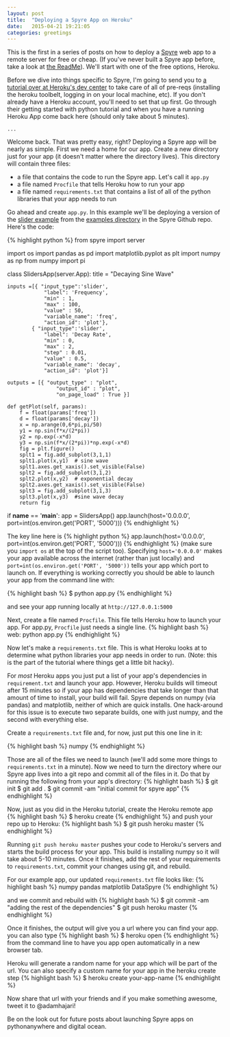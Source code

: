 ```yaml
---
layout: post
title:  "Deploying a Spyre App on Heroku"
date:   2015-04-21 19:21:05
categories: greetings
---
```

This is the first in a series of posts on how to deploy a [Spyre] web app to a remote server for free or cheap. (If you've never built a Spyre app before, take a look at [the ReadMe]).  We'll start with one of the free options, Heroku.

Before we dive into things specific to Spyre, I'm going to send you to [a tutorial over at Heroku's dev center] to take care of all of pre-reqs (installing the heroku toolbelt, logging in on your local machine, etc). If you don't already have a Heroku account, you'll need to set that up first. Go through their getting started with python tutorial and when you have a running Heroku App come back here (should only take about 5 minutes).

`...`

Welcome back. That was pretty easy, right? Deploying a Spyre app will be nearly as simple. 
First we need a home for our app. Create a new directory just for your app (it doesn't matter where the directory lives). This directory will contain three files:

- a file that contains the code to run the Spyre app. Let's call it `app.py`
- a file named `Procfile` that tells Heroku how to run your app
- a file named `requirements.txt` that contains a list of all of the python libraries that your app needs to run

Go ahead and create `app.py`. In this example we'll be deploying a version of the [slider example] from the [examples directory] in the Spyre Github repo. Here's the code:

{% highlight python %}
from spyre import server

import os
import pandas as pd
import matplotlib.pyplot as plt
import numpy as np
from numpy import pi

class SlidersApp(server.App):
    title = "Decaying Sine Wave"

    inputs =[{ "input_type":'slider',
                "label": 'Frequency', 
                "min" : 1,
                "max" : 100,
                "value" : 50,
                "variable_name": 'freq', 
                "action_id": 'plot'},
            { "input_type":'slider',
                "label": 'Decay Rate', 
                "min" : 0,
                "max" : 2,
                "step" : 0.01,
                "value" : 0.5,
                "variable_name": 'decay', 
                "action_id": 'plot'}]

    outputs = [{ "output_type" : "plot",
                    "output_id" : "plot",
                    "on_page_load" : True }]

    def getPlot(self, params):
        f = float(params['freq'])
        d = float(params['decay'])
        x = np.arange(0,6*pi,pi/50)
        y1 = np.sin(f*x/(2*pi))
        y2 = np.exp(-x*d)
        y3 = np.sin(f*x/(2*pi))*np.exp(-x*d)
        fig = plt.figure()
        splt1 = fig.add_subplot(3,1,1)
        splt1.plot(x,y1)  # sine wave
        splt1.axes.get_xaxis().set_visible(False)
        splt2 = fig.add_subplot(3,1,2)
        splt2.plot(x,y2)  # exponential decay
        splt2.axes.get_xaxis().set_visible(False)
        splt3 = fig.add_subplot(3,1,3)
        splt3.plot(x,y3)  #sine wave decay
        return fig

if __name__ == '__main__':
    app = SlidersApp()
    app.launch(host='0.0.0.0', port=int(os.environ.get('PORT', '5000')))
{% endhighlight %}

The key line here is 
{% highlight python %}
    app.launch(host='0.0.0.0', port=int(os.environ.get('PORT', '5000')))
{% endhighlight %}
(make sure you `import os` at the top of the script too). Specifying `host='0.0.0.0'` makes your app available across the internet (rather than just locally) and `port=int(os.environ.get('PORT', '5000'))` tells your app which port to launch on. If everything is working correctly you should be able to launch your app from the command line with: 

{% highlight bash %}
$ python app.py
{% endhighlight %}

and see your app running locally at `http://127.0.0.1:5000`

Next, create a file named `Procfile`. This file tells Heroku how to launch your app. For app.py, `Procfile` just needs a single line. 
{% highlight bash %}
web: python app.py
{% endhighlight %}

Now let's make a `requirements.txt` file. This is what Heroku looks at to determine what python libraries your app needs in order to run. (Note: this is the part of the tutorial where things get a little bit hacky). 

For *most* Heroku apps you just put a list of your app's dependencies in `requirement.txt` and launch your app. However, Heroku builds will timeout after 15 minutes so if your app has dependencies that take longer than that amount of time to install, your build will fail. Spyre depends on numpy (via pandas) and matplotlib, neither of which are quick installs. One hack-around for this issue is to execute two separate builds, one with just numpy, and the second with everything else.

Create a `requirements.txt` file and, for now, just put this one line in it:

{% highlight bash %}
numpy
{% endhighlight %}

Those are all of the files we need to launch (we'll add some more things to `requirements.txt` in a minute). Now we need to turn the directory where our Spyre app lives into a git repo and commit all of the files in it. Do that by running the following from your app's directory:
{% highlight bash %}
$ git init
$ git add .
$ git commit -am "initial commit for spyre app"
{% endhighlight %}

Now, just as you did in the Heroku tutorial, create the Heroku remote app
{% highlight bash %}
$ heroku create
{% endhighlight %}
and push your repo up to Heroku:
{% highlight bash %}
$ git push heroku master
{% endhighlight %}

Running `git push heroku master` pushes your code to Heroku's servers and starts the build process for your app. This build is installing numpy so it will take about 5-10 minutes. Once it finishes, add the rest of your requirements to `requirements.txt`, commit your changes using git, and rebuild.

For our example app, our updated `requirements.txt` file looks like:
{% highlight bash %}
numpy
pandas
matplotlib
DataSpyre
{% endhighlight %}

and we commit and rebuild with 
{% highlight bash %}
$ git commit -am "adding the rest of the dependencies"
$ git push heroku master
{% endhighlight %}

Once it finishes, the output will give you a url where you can find your app. you can also type
{% highlight bash %}
$ heroku open
{% endhighlight %}
from the command line to have you app open automatically in a new browser tab.

Heroku will generate a random name for your app which will be part of the url. You can also specify a custom name for your app in the heroku create step
{% highlight bash %}
$ heroku create your-app-name
{% endhighlight %}

Now share that url with your friends and if you make something awesome, tweet it to @adamhajari!

Be on the look out for future posts about launching Spyre apps on pythonanywhere and digital ocean.



[Spyre]: https://github.com/adamhajari.com/spyre
[the ReadMe]: https://github.com/adamhajari/spyre/blob/master/README.md
[a tutorial over at Heroku's dev center]: https://devcenter.heroku.com/articles/getting-started-with-python
[slider example]: https://github.com/adamhajari/spyre/blob/master/examples/sliders_examples.py
[examples directory]: https://github.com/adamhajari/spyre/tree/master/examples
